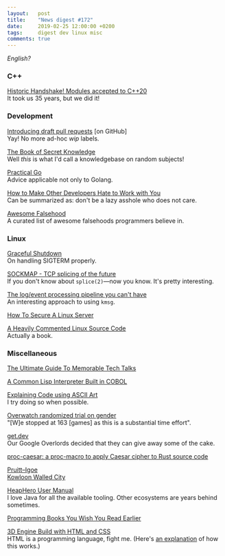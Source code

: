 ```yaml
---
layout:   post
title:    "News digest #172"
date:     2019-02-25 12:00:00 +0200
tags:     digest dev linux misc
comments: true
---
```


_English?_

### C++

[Historic Handshake! Modules accepted to C++20](https://twitter.com/gornishanov/status/1099490738402783232?s=12)<br/>It took us 35 years, but we did it!

### Development

[Introducing draft pull requests](https://github.blog/2019-02-14-introducing-draft-pull-requests/) [on GitHub]<br/>
Yay! No more ad-hoc _wip_ labels.

[The Book of Secret Knowledge](https://github.com/trimstray/the-book-of-secret-knowledge)<br/>
Well _this_ is what I'd call a knowledgebase on random subjects!

[Practical Go](https://dave.cheney.net/practical-go/presentations/qcon-china.html)<br/>
Advice applicable not only to Golang.

[How to Make Other Developers Hate to Work with You](https://anaxi.com/blog/2019/02/20/how-to-make-other-developers-hate-to-work-with-you/)<br/>
Can be summarized as: don't be a lazy asshole who does not care.

[Awesome Falsehood](https://github.com/kdeldycke/awesome-falsehood)<br/>
A curated list of awesome falsehoods programmers believe in.

### Linux

[Graceful Shutdown](http://250bpm.com/blog:146)<br/>
On handling SIGTERM properly.

[SOCKMAP - TCP splicing of the future](https://blog.cloudflare.com/sockmap-tcp-splicing-of-the-future/)<br/>
If you don't know about `splice(2)`—now you know. It's pretty interesting.

[The log/event processing pipeline you can't have](https://apenwarr.ca/log/20190216)<br/>
An interesting approach to using `kmsg`.

[How To Secure A Linux Server](https://github.com/imthenachoman/How-To-Secure-A-Linux-Server)

[A Heavily Commented Linux Source Code](http://www.oldlinux.org/download/ECLK-5.0-WithCover.pdf)<br/>
Actually a book.

### Miscellaneous

[The Ultimate Guide To Memorable Tech Talks](https://medium.com/@nnja/the-ultimate-guide-to-memorable-tech-talks-e7c350778d4b)

[A Common Lisp Interpreter Built in COBOL](https://github.com/lauryndbrown/Cisp)

[Explaining Code using ASCII Art](https://blog.regehr.org/archives/1653)<br/>
I try doing so when possible.

[Overwatch randomized trial on gender](http://danluu.com/overwatch-gender/)<br/>
"[W]e stopped at 163 [games] as this is a substantial time effort".

[get.dev](https://get.dev)<br/>
Our Google Overlords decided that they can give away some of the cake.

[proc-caesar: a proc-macro to apply Caesar cipher to Rust source code](https://github.com/matklad/proc-caesar)

[Pruitt–Igoe](https://en.wikipedia.org/wiki/Pruitt–Igoe)<br/>
[Kowloon Walled City](https://en.wikipedia.org/wiki/Kowloon_Walled_City)

[HeapHero User Manual](https://blog.heaphero.io/2018/04/13/heaphero-user-manual-2/#HeapStat)<br/>
I love Java for all the available tooling. Other ecosystems are years behind sometimes.

[Programming Books You Wish You Read Earlier](https://zeroequalsfalse.press/posts/programming-books-you-wish-you-read-earlier/)

[3D Engine Build with HTML and CSS](https://keithclark.co.uk/labs/css-fps/)<br/>
HTML is a programming language, fight me. (Here's [an explanation](https://keithclark.co.uk/articles/creating-3d-worlds-with-html-and-css/) of how this works.)
